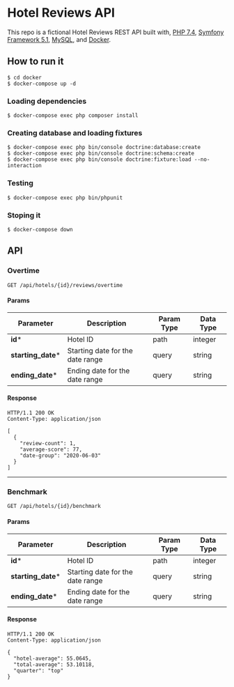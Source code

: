 Hotel Reviews API
===

This repo is a fictional Hotel Reviews REST API built with, 
[PHP 7.4](https://www.php.net/releases/7_4_0.php), [Symfony Framework 5.1](https://symfony.com/releases/5.1), [MySQL](https://www.mysql.com), and [Docker](https://www.docker.com/).

## How to run it
    
    $ cd docker
    $ docker-compose up -d
    
### Loading dependencies
    
    $ docker-compose exec php composer install
    
### Creating database and loading fixtures
    
    $ docker-compose exec php bin/console doctrine:database:create
    $ docker-compose exec php bin/console doctrine:schema:create
    $ docker-compose exec php bin/console doctrine:fixture:load --no-interaction
    
### Testing

    $ docker-compose exec php bin/phpunit
    
### Stoping it

    $ docker-compose down

## API

### Overtime

    GET /api/hotels/{id}/reviews/overtime
    
#### Params

Parameter | Description | Param Type | Data Type
----------|-------------|------------|----------
 **id*** | Hotel ID | path | integer
 **starting_date*** | Starting date for the date range | query | string
 **ending_date*** | Ending date for the date range | query | string
 
 #### Response
 
    HTTP/1.1 200 OK
    Content-Type: application/json
    
    [
      {
        "review-count": 1,
        "average-score": 77,
        "date-group": "2020-06-03"
      }
    ]

---

### Benchmark

    GET /api/hotels/{id}/benchmark
    
#### Params

Parameter | Description | Param Type | Data Type
----------|-------------|------------|----------
 **id*** | Hotel ID | path | integer
 **starting_date*** | Starting date for the date range | query | string
 **ending_date*** | Ending date for the date range | query | string
 
 #### Response
 
    HTTP/1.1 200 OK
    Content-Type: application/json
    
    {
      "hotel-average": 55.0645,
      "total-average": 53.10118,
      "quarter": "top"
    }
    
